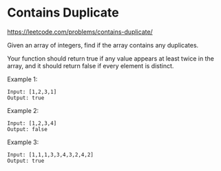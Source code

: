 # Contains Duplicate

https://leetcode.com/problems/contains-duplicate/

Given an array of integers, find if the array contains any duplicates.

Your function should return true if any value appears at least twice in the array, and it should return false if every element is distinct.

Example 1:
```
Input: [1,2,3,1]
Output: true
```
Example 2:
```
Input: [1,2,3,4]
Output: false
```
Example 3:
```
Input: [1,1,1,3,3,4,3,2,4,2]
Output: true
```